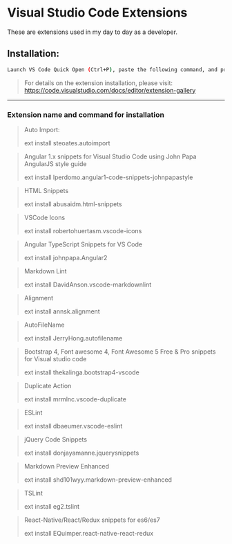 # Visual Studio Code Extensions

These are extensions used in my day to day as a developer.

## Installation:

```sh
Launch VS Code Quick Open (Ctrl+P), paste the following command, and press enter.
```

> For details on the extension installation, please visit: https://code.visualstudio.com/docs/editor/extension-gallery

---

### Extension name and command for installation

> Auto Import:
>
> ext install steoates.autoimport

> Angular 1.x snippets for Visual Studio Code using John Papa AngularJS style guide
>
> ext install lperdomo.angular1-code-snippets-johnpapastyle

> HTML Snippets
>
> ext install abusaidm.html-snippets

> VSCode Icons
>
> ext install robertohuertasm.vscode-icons

> Angular TypeScript Snippets for VS Code
>
> ext install johnpapa.Angular2

> Markdown Lint
>
> ext install DavidAnson.vscode-markdownlint

> Alignment
>
> ext install annsk.alignment

> AutoFileName
>
> ext install JerryHong.autofilename

> Bootstrap 4, Font awesome 4, Font Awesome 5 Free & Pro snippets for Visual studio code
>
> ext install thekalinga.bootstrap4-vscode

> Duplicate Action
>
> ext install mrmlnc.vscode-duplicate

> ESLint
>
> ext install dbaeumer.vscode-eslint

> jQuery Code Snippets
>
> ext install donjayamanne.jquerysnippets

> Markdown Preview Enhanced
>
> ext install shd101wyy.markdown-preview-enhanced

> TSLint
>
> ext install eg2.tslint

> React-Native/React/Redux snippets for es6/es7
>
> ext install EQuimper.react-native-react-redux